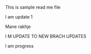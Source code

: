 This is sample read me file

I am update 1

Mane rakhje

I M UPDATE TO NEW BRACH UPDATES

I am progress